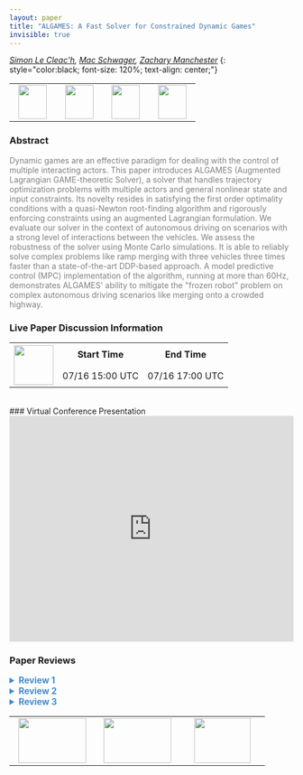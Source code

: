 ```yaml
---
layout: paper
title: "ALGAMES: A Fast Solver for Constrained Dynamic Games"
invisible: true
---
```

*[Simon Le Cleac'h](https://simon-lc.github.io/),  [Mac Schwager](https://web.stanford.edu/~schwager/),  [Zachary Manchester](https://engineering.stanford.edu/people/zachary-manchester)*
{: style="color:black; font-size: 120%; text-align: center;"}

<table width="40%"> <tr>
<td style="width: 20%; text-align: center;"><a href="http://www.roboticsproceedings.org/rss16/p091.pdf"><img src="{{ site.baseurl }}/images/paper_link.png"
width = "50"  height = "60"/> </a> </td>

<td style="width: 20%; text-align: center;"><a href="https://rexlab.stanford.edu/projects/ALGAMES.html"><img src="{{ site.baseurl }}/images/video_link.png"
width = "50"  height = "60"/> </a> </td>

<td style="width: 20%; text-align: center;"><a href="https://rexlab.stanford.edu/projects/ALGAMES.html"><img src="{{ site.baseurl }}/images/website_link.png"
width = "50"  height = "60"/> </a> </td>

<td style="width: 20%; text-align: center;"><a href="https://github.com/RoboticExplorationLab/ALGAMES.jl"><img src="{{ site.baseurl }}/images/software_link.png"
width = "50"  height = "60"/> </a> </td>

</tr></table>

### Abstract
<html><p style="color:gray; font-size: 100%; text-align: justified;">
Dynamic games are an effective paradigm for dealing with the control of multiple interacting actors. This paper introduces ALGAMES (Augmented Lagrangian GAME-theoretic Solver), a solver that handles trajectory optimization problems with multiple actors and general nonlinear state and input constraints. Its novelty resides in satisfying the first order optimality conditions with a quasi-Newton root-finding algorithm and rigorously enforcing constraints using an augmented Lagrangian formulation. We evaluate our solver in the context of autonomous driving on scenarios with a strong level of interactions between the vehicles. We assess the robustness of the solver using Monte Carlo simulations. It is able to reliably solve complex problems like ramp merging with three vehicles three times faster than a state-of-the-art DDP-based approach. A model predictive control (MPC) implementation of the algorithm, running at more than 60Hz, demonstrates ALGAMES' ability to mitigate the "frozen robot" problem on complex autonomous driving scenarios like merging onto a crowded highway.
</p></html>

### Live Paper Discussion Information
<html>
<table width="50%">
<tr> <th rowspan="2"><a href="https://pheedloop.com/rss2020/virtual/"><img src="{{ site.baseurl }}/images/pheedloop_link.png" width = "70"  height = "70"/> </a> </th> <th> Start Time </th> <th> End Time </th> </tr>
<tr> <td> 07/16 15:00 UTC </td><td> 07/16 17:00 UTC </td></tr>
</table> <br> </html>
### Virtual Conference Presentation
<iframe width="100%" height="400" src="https://www.youtube.com/embed/hM41Qh9wOEA" frameborder="0" allow="accelerometer; autoplay; encrypted-media; gyroscope; picture-in-picture" allowfullscreen></iframe>

### Paper Reviews
<details><summary style="font-size:110%; color:#438BCA; cursor: pointer;"><b> Review 1</b></summary>
<p style="color:gray; font-size: 100%; text-align: justified; white-space: pre-line">
Clear introduction, including motivation and contribution statement. See my comments to the contribution statement in the answer in the first box. The remainder of the paper is also clear and well structured.

The related works section provides a good overview of the state of the art, the different methodologies and how they compare to the method proposed by the authors. The following paper addressed similar scenarios to the ones proposed in this paper and might also be of interest to the authors:
Social behavior for autonomous vehicles, by Wilko Schwarting, Alyssa Pierson, Javier Alonso-Mora, Sertac Karaman, Daniela Rus. Proceedings of the National Academy of Sciences, Dec 2019, 116 (50).

Mostly clear problem formulation except for the constraints C in Eq (3). Here a forward reference to where they will be described (and a short intuitive description) might be enough.
It is also worth to clarify that here both the X and U of all players are computed in the optimization, even if in the arg min only X and U^v are present. 
Finally, clarify why it is not required to have the cost function of all players in the optimization to solve a joint minimum.

Method:
In Eq 4 justify why a penalty term is added for C but not for D.
In G^v the derivatives of D are present, yet in G the constraints D are directly stacked. Why are they treated differently?
Function “IncreasingSchedules” is undefined.
The discussion section is useful and fair.

In the experimental setup, why do you choose unicycle kinematic model? Does the method not work well for bicycle model, which is more realistic for autonomous cars?
In Fig.5 how is the maximum constraint violation defined? Are higher values (closer to 0) better or worse? Is your solver faster but provides less safe solutions?

Sec. VII is a nice addition to adapt the plan. The current version is a proof of concept and should be treated as such since the authors show qualitative results of a single run. How does the proposed framework compare to standard MPC with constant velocity assumption? How is its performance over multiple runs? Where does it “break”?

Nice video illustrating the approach. Suggestions and questions:
-	For the left turn scenario: how does the nash equilibrium strategy perform? You could compare both.
-	For the merging scenario. Why the car does not just merge behind the red one in some scenarios where it is more efficient?
-	Pedestrian scenario: the avoidance and adaptation would also be achieved with a standard MPC. What is the difference in performance with respect to the proposed approach?
Minor comments:
The notation m^v is confusing m_v might be clearer to not confuse the notation with exp(m,v).
</p> </details>

<details><summary style="font-size:110%; color:#438BCA; cursor: pointer;"><b> Review 2</b></summary>
<p style="color:gray; font-size: 100%; text-align: justified; white-space: pre-line">
Pros: This paper is well written: The game theoretic formulation of the autonomous driving scenario is well motivated. A comprehensive review of the related works are provided in the second section, which identifies the limitations of the previous works. The discussion about the limitation of the proposed algorithm in Section IV is enlightening.  The numerical results and comparisons are convincing.

Cons: This article could be improved in the following ways:

(1) A strong assumption of this work is the access to an accurate estimate of other agents' objective function. The evaluation uses a simple quadratic objective function, and the only interaction between agents are through the no-collision constraint. It seems questionable whether this proposed algorithm can handle the real-world situations in which the objective function of agents could be more complicated functions with significant modeling uncertainty. 

(2) The first stated contribution that "this work proposed a general solver for dynamic games aimed at identifying Generalized Nash Equilibrium strategies" seems to be a bit of an overclaim. As the proposed approach heavily relies on gradient-based optimization approach, it does not handle games of non-differentiable dynamics and objectives.

(3) The second stated contribution that "A real time MPC implementation of the solver able to handle noise, disturbances, and collision constraints" is very incremental. Also, the achievement of safety without an accurate objective function seems to be due to MPC, not due to the proposed solver. 
</p> </details>

<details><summary style="font-size:110%; color:#438BCA; cursor: pointer;"><b> Review 3</b></summary>
<p style="color:gray; font-size: 100%; text-align: justified; white-space: pre-line">
The paper has developed a very nice Augumented Lagrangian GAME-theoretic Solver (ALGAMES), which is able to solve dynamic games with multiple players and nonlinear state/input constraints, satisfy the first-order optimality conditions with a quasi-Newton root-finding algorithm, enforce constraints with Lagrangian formulation. Robustness against noises/disturbance of the proposed algorithm has also been demonstrated by a MPC implementation in autonomous driving. Faster convergence of the proposed algorithm over existing methods such as iLQGames has also been provided by implementation.
</p> </details>

<table width="100%"><tr><td style="width: 30%; text-align: center;"><a href="{{ site.baseurl }}/program/papers/90"> <img src="{{ site.baseurl }}/images/previous_icon.png" width = "120"  height = "80"/> </a> </td>

<td style="width: 30%; text-align: center;"><a href="{{ site.baseurl }}/program/papers"> <img src="{{ site.baseurl }}/images/overview_icon.png" width = "120"  height = "80"/> </a> </td> 

<td style="width: 30%; text-align: center;"><a href="{{ site.baseurl }}/program/papers/92"> <img src="{{ site.baseurl }}/images/next_icon.png" width = "100"  height = "80"/> </a> </td> 

</tr></table>

